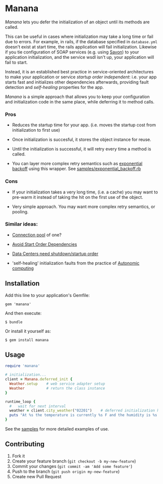 # Manana

*Manana* lets you defer the initialization of an object until its methods are called.

This can be useful in cases where initialization may take a long time or fail due to errors. For example, in rails, if 
the database specified in `database.yml` doesn't exist at start time, the rails application will fail initialization. Likewise 
if you tie configuration of SOAP services (e.g. using [Savon](http://savonrb.com/version2/)) to your application initialization, 
and the service wsdl isn't up, your application will fail to start.

Instead, it is an established best practice in service-oriented architectures to make your application or service *startup order independent*: 
i.e. your app starts fast and initializes other dependencies afterwards, providing fault detection and *self-healing* properties for the app.

*Manana* is a simple approach that allows you to keep your configuration and initialization code in the same place, while deferring it to method calls. 

### Pros

* Reduces the startup time for your app. (i.e. moves the startup cost from initialization to first use)

* Once initialization is succesful, it stores the object instance for reuse.

* Until the initialization is successful, it will retry every time a method is called.

* You can layer more complex retry semantics such as [exponential backoff](http://en.wikipedia.org/wiki/Exponential_backoff) using this wrapper.  See [samples/exponential_backoff.rb](https://github.com/coldnebo/manana/blob/master/samples/exponential_backoff.rb)

### Cons

* If your initialization takes a very long time, (i.e. a cache) you may want to pre-warm it instead of taking the hit on the first use of the object.

* Very simple approach.  You may want more complex retry semantics,  or pooling.

### Similar ideas:

* [Connection pool](http://en.wikipedia.org/wiki/Connection_pool) of one?

* [Avoid Start Order Dependencies](http://wiki.osgi.org/wiki/Avoid_Start_Order_Dependencies)

* [Data Centers need shutdown/startup order](http://www.boche.net/blog/index.php/2009/01/01/datacenters-need-shutdownstartup-order/)

* 'self-healing' initialization faults from the practice of [Autonomic computing](http://en.wikipedia.org/wiki/Autonomic_computing)

## Installation

Add this line to your application's Gemfile:

    gem 'manana'

And then execute:

    $ bundle

Or install it yourself as:

    $ gem install manana

## Usage

```ruby
require 'manana'

# initialization...
client = Manana.deferred_init {
  Weather.setup    # web service adapter setup
  Weather          # return the class instance
}

runtime_loop {
  #   wait for next interval
  weather = client.city_weather("02201")    # deferred initialization happens here once
  puts "At %s the temperature is currently %s F and the humidity is %s." % [weather.city, weather.temperature, weather.relative_humidity]
}
```


See the [samples](https://github.com/coldnebo/manana/blob/master/samples) for more detailed examples of use.

## Contributing

1. Fork it
2. Create your feature branch (`git checkout -b my-new-feature`)
3. Commit your changes (`git commit -am 'Add some feature'`)
4. Push to the branch (`git push origin my-new-feature`)
5. Create new Pull Request
